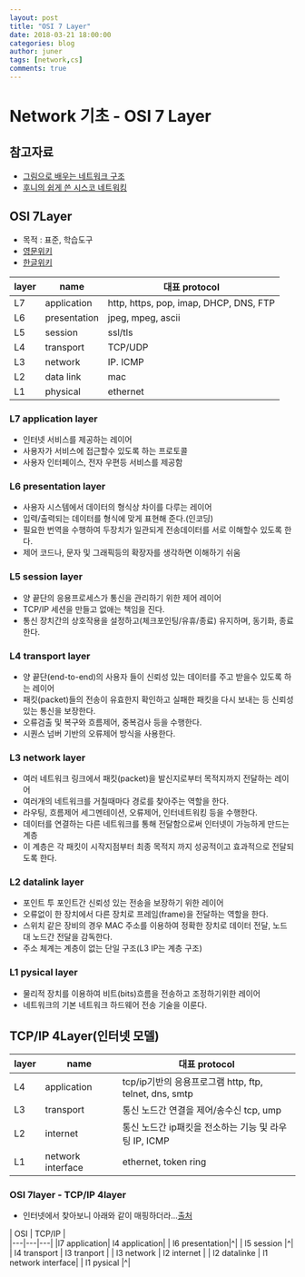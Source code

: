 ```yaml
---
layout: post
title: "OSI 7 Layer"
date: 2018-03-21 18:00:00
categories: blog
author: juner
tags: [network,cs]
comments: true
---
```


# Network 기초 - OSI 7 Layer
## 참고자료
- [그림으로 배우는 네트워크 구조](http://www.yes24.com/24/Goods/36552194?Acode=101)
- [후니의 쉽게 쓴 시스코 네트워킹](http://www.yes24.com/24/Goods/4747319?Acode=101)

## OSI 7Layer
 - 목적 : 표준, 학습도구
 - [영문위키](https://en.wikipedia.org/wiki/OSI_model)
 - [한글위키](https://ko.wikipedia.org/wiki/OSI_%EB%AA%A8%ED%98%95) 

| layer | name | 대표 protocol |   
|---|---|---|
|L7| application |http, https, pop, imap, DHCP, DNS, FTP|  
|L6|presentation |jpeg, mpeg, ascii|
|L5|session |ssl/tls|           
|L4|transport|TCP/UDP|  
|L3|network |IP. ICMP|  
|L2|data link |mac|  
|L1|physical| ethernet|  

### L7 application layer
 - 인터넷 서비스를 제공하는 레이어
 - 사용자가 서비스에 접근할수 있도록 하는 프로토콜
 - 사용자 인터페이스, 전자 우편등 서비스를 제공함

### L6 presentation layer
 - 사용자 시스템에서 데이터의 형식상 차이를 다루는 레이어
 - 입력/출력되는 데이터를 형식에 맞게 표현해 준다.(인코딩)
 - 필요한 번역을 수행하여 두장치가 일관되게 전송데이터를 서로 이해할수 있도록 한다. 
 - 제어 코드나, 문자 및 그래픽등의 확장자를 생각하면 이해하기 쉬움

### L5 session layer
 - 양 끝단의 응용프로세스가 통신을 관리하기 위한 제어 레이어
 - TCP/IP 세션을 만들고 없애는 책임을 진다. 
 - 통신 장치간의 상호작용을 설정하고(체크포인팅/유휴/종료) 유지하며, 동기화, 종료한다.

### L4 transport layer
 - 양 끝단(end-to-end)의 사용자 들이 신뢰성 있는 데이터를 주고 받을수 있도록 하는 레이어
 - 패킷(packet)들의 전송이 유효한지 확인하고 실패한 패킷을 다시 보내는 등 신뢰성 있는 통신을 보장한다.  
 - 오류검출 및 복구와 흐름제어, 중복검사 등을 수행한다.
 - 시퀀스 넘버 기반의 오류제어 방식을 사용한다. 

### L3 network layer
 - 여러 네트워크 링크에서 패킷(packet)을 발신지로부터 목적지까지 전달하는 레이어
 - 여러개의 네트워크를 거칠때마다 경로를 찾아주는 역할을 한다. 
 - 라우팅, 흐름제어 세그멘테이션, 오류제어, 인터네트워킹 등을 수행한다. 
 - 데이터를 연결하는 다른 네트워크를 통해 전달함으로써 인터넷이 가능하게 만드는 계층
 - 이 계층은 각 패킷이 시작지점부터 최종 목적지 까지 성공적이고 효과적으로 전달되도록 한다.  

### L2 datalink layer
 - 포인트 투 포인트간 신뢰성 있는 전송을 보장하기 위한 레이어
 - 오류없이 한 장치에서 다른 장치로 프레임(frame)을 전달하는 역할을 한다. 
 - 스위치 같은 장비의 경우 MAC 주소를 이용하여 정확한 장치로 데이터 전달, 노드 대 노드간 전달을 감독한다. 
 - 주소 체계는 계층이 없는 단일 구조(L3 IP는 계층 구조)

### L1 pysical layer
 - 물리적 장치를 이용하여 비트(bits)흐름을 전송하고 조정하기위한 레이어 
 - 네트워크의 기본 네트워크 하드웨어 전송 기술을 이룬다. 

## TCP/IP 4Layer(인터넷 모델)

| layer | name | 대표 protocol |   
|---|---|---|
|L4 | application | tcp/ip기반의 응용프로그램  http, ftp, telnet, dns, smtp |
|L3 | transport | 통신 노드간 연결을 제어/송수신   tcp, ump |
|L2 | internet | 통신 노드간 ip패킷을 전소하는 기능 및 라우팅  IP, ICMP|
|L1 | network interface | ethernet, token ring|

### OSI 7layer - TCP/IP 4layer
 - 인터넷에서 찾아보니 아래와 같이 매핑하더라...[출처](http://codedragon.tistory.com/4215)

| OSI | TCP/IP |  
|---|---|---|
|l7 application| l4 application|
| l6 presentation|^| 
| l5 session |^|
| l4 transport | l3 tranport |
| l3 network | l2 internet |
| l2 datalinke | l1 network interface|
| l1 pysical |^|

